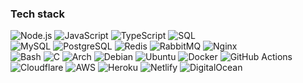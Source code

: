 ### Tech stack

![Node.js](https://img.shields.io/badge/-Node.js-339933?style=flat-square&logo=Node.js&logoColor=white)
![JavaScript](https://img.shields.io/badge/-JavaScript-F7DF1E?style=flat-square&logo=javascript&logoColor=black)
![TypeScript](https://img.shields.io/badge/-TypeScript-3178C6?style=flat-square&logo=typescript&logoColor=white)
![SQL](https://img.shields.io/badge/-SQL-003B57?style=flat-square&logo=sqlite)<br>
![MySQL](https://img.shields.io/badge/-MySQL-4479A1?style=flat-square&logo=mysql&logoColor=white)
![PostgreSQL](https://img.shields.io/badge/-PostgreSQL-336791?style=flat-square&logo=PostgreSQL&logoColor=white)
![Redis](https://img.shields.io/badge/-Redis-DC382D?style=flat-square&logo=redis&logoColor=white)
![RabbitMQ](https://img.shields.io/badge/-RabbitMQ-FF6600?style=flat-square&logo=RabbitMQ&logoColor=white)
![Nginx](https://img.shields.io/badge/-Nginx-269539?style=flat-square&logo=nginx&logoColor=white)<br>
![Bash](https://img.shields.io/badge/-Bash-black?style=flat-square&logo=gnu-bash)
![C](https://img.shields.io/badge/-c-A8B9CC?style=flat-square&logo=c&logoColor=white)
![Arch](https://img.shields.io/badge/-Arch-1793D1?style=flat-square&logo=Arch-Linux&logoColor=white)
![Debian](https://img.shields.io/badge/-Debian-A81D33?style=flat-square&logo=Debian)
![Ubuntu](https://img.shields.io/badge/-Ubuntu-E95420?style=flat-square&logo=Ubuntu&logoColor=white)
![Docker](https://img.shields.io/badge/-Docker-2496ED?style=flat-square&logo=Docker&logoColor=white)
![GitHub Actions](https://img.shields.io/badge/-GitHub%20Actions-2088FF?style=flat-square&logo=GitHub%20Actions&logoColor=white)<br>
![Cloudflare](https://img.shields.io/badge/-Cloudflare-F38020?style=flat-square&logo=Cloudflare&logoColor=white)
![AWS](https://img.shields.io/badge/AWS-232F3E?style=flat-square&logo=amazon-aws)
![Heroku](https://img.shields.io/badge/Heroku-430098?style=flat-square&logo=heroku)
![Netlify](https://img.shields.io/badge/Netlify-00C7B7?style=flat-square&logo=netlify&logoColor=white)
![DigitalOcean](https://img.shields.io/badge/-Digital%20Ocean-0080FF?style=flat-square&logo=digitalocean&logoColor=white)
